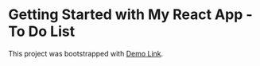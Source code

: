 # Getting Started with My React App - To Do List

This project was bootstrapped with [Demo Link](https://react-todolist-peach-nu.vercel.app).
